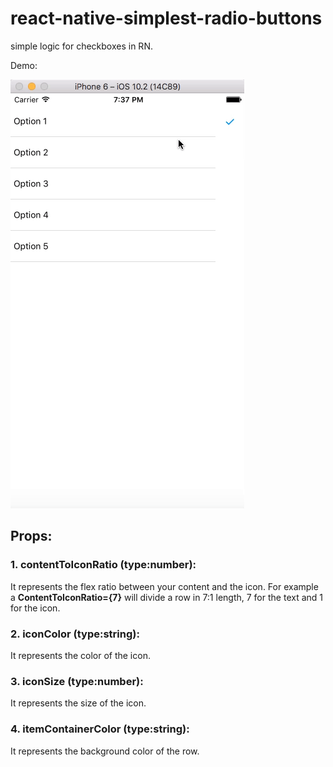 # react-native-simplest-radio-buttons
simple logic for checkboxes in RN.


Demo:

![Demo](/images/demo.gif)

## Props:

  ### 1. contentToIconRatio (type:number):
  It represents the flex ratio between your content and the icon. For example a **ContentToIconRatio={7}** will divide a row in 7:1 length, 7 for the text and 1 for the icon.

  ### 2. iconColor (type:string):
  It represents the color of the icon.

  ### 3. iconSize (type:number):
  It represents the size of the icon.

  ### 4. itemContainerColor (type:string):
  It represents the background color of the row.

